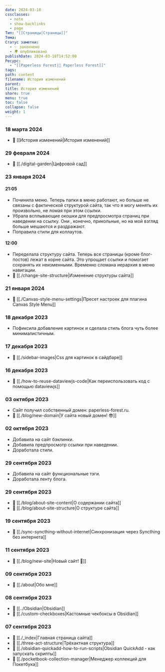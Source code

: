 ```yaml
---
date: 2024-03-18
cssclasses:
  - note
  - show-backlinks
  - page
Тип: "[[Страницы|Страницы]]"
Тема: 
Статус заметки:
  - ✨ закончено
  - 🌍 опубликовано
publishDate: 2024-03-18T14:52:00
Ресурс:
  - "[[Paperless Forest|🌱 Paperless Forest]]"
tags: 
path: content
filename: История изменений
parent: 
title: История изменений
share: true
menu: true
toc: false
collapse: false
weight: 1
---
```


### 18 марта 2024

- 📄 [[История изменений|История изменений]]

### 29 февраля 2024

- 📄 [[./digital-garden|Цифровой сад]] 

### 23 января 2024

#### 21:05

- Починила меню. Теперь папки в меню работают, но больше не связаны с фактической структурой сайта, так что я могу менять их произвольно, не ломая при этом ссылки.
- Убрала всплывающие окошки для предпросмотра страниц при наведении на ссылку. Они , конечно, прикольные, но на мой взгляд больше мешаются и раздражают.
- Поправила стили для коллаутов.

#### 12:00

- Переделала структуру сайта. Теперь все страницы (кроме блог-постов) лежат в корне сайта. Это упрощает ссылки и помогает сохранять их неизменными. Временно сломана иерархия в меню навигации.
- 📄 [[./change-site-structure|Изменение структуры сайта]] 

### 21 января 2024

- 📄 [[./Canvas-style-menu-settings|Пресет настроек для плагина Canvas Style Menu]] 

### 18 декабря 2023

- Пофиксила добавление картинок и сделала стиль блога чуть более минималистичным.

### 17 декабря 2023

- 📄 [[./sidebar-images|Css для картинок в сайдбаре]] 

### 16 декабря 2023

- 📄 [[./how-to-reuse-dataviewjs-code|Как переиспользовать код с помощью dataviewjs]] 

### 03 октября 2023

- Сайт получил собственный домен: paperless-forest.ru.
- 📄 [[./blog/new-domain|У сайта новый домен! 😎]] 

### 02 октября 2023

- Добавила на сайт бэклинки.
- Добавила предпросмотр ссылки при наведении.
- Доработала стили.

### 29 сентября 2023

- Добавила на сайт функциональные тэги.
- Доработала ленту блога.

### 29 сентября 2023

- 📄 [[./blog/about-site-content|О содержании сайта]] 
- 📄 [[./blog/about-site-structure|О структуре сайта]] 

### 19 сентября 2023

- 📄 [[./sync-syncthing-without-internet|Синхронизация через Syncthing без интернета]] 

### 11 сентября 2023

- 📄 [[./blog/new-site|Новый сайт! 🎉]] 

### 09 сентября 2023

- 📄 [[./about|Обо мне]] 

### 08 сентября 2023

- 📄 [[../Obsidian|Obsidian]] 
- 📄 [[./custom-checkboxes|Кастомные чекбоксы в Obsidian]] 

### 07 сентября 2023

- 📄 [[./_index|Главная страница сайта]] 
- 📄 [[./three-act-structure|Трёхактная структура]] 
- 📄 [[./obsidian-quickadd-how-to-run-scripts|Obsidian QuickAdd - как запускать скрипты]] 
- 📄 [[./pocketbook-collection-manager|Менеджер коллекций для Покетбука]] 
